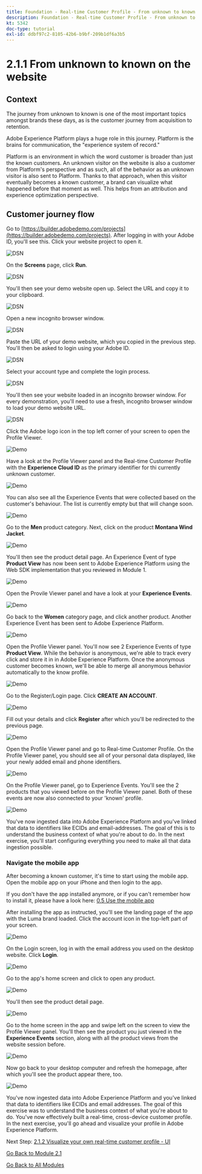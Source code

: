 ```yaml
---
title: Foundation - Real-time Customer Profile - From unknown to known on the website
description: Foundation - Real-time Customer Profile - From unknown to known on the website
kt: 5342
doc-type: tutorial
exl-id: ddbf97c2-8105-42b6-b9bf-209b1df6a3b5
---
```

# 2.1.1 From unknown to known on the website

## Context

The journey from unknown to known is one of the most important topics amongst brands these days, as is the customer journey from acquisition to retention. 

Adobe Experience Platform plays a huge role in this journey. Platform is the brains for communication, the "experience system of record."

Platform is an environment in which the word customer is broader than just the known customers. An unknown visitor on the website is also a customer from Platform's perspective and as such, all of the behavior as an unknown visitor is also sent to Platform. Thanks to that approach, when this visitor eventually becomes a known customer, a brand can visualize what happened before that moment as well. This helps from an attribution and experience optimization perspective.

## Customer journey flow

Go to [https://builder.adobedemo.com/projects](https://builder.adobedemo.com/projects). After logging in with your Adobe ID, you'll see this. Click your website project to open it.

![DSN](../../gettingstarted/gettingstarted/images/web8.png)

On the **Screens** page, click **Run**. 

![DSN](../../gettingstarted/gettingstarted/images/web2.png)

You'll then see your demo website open up. Select the URL and copy it to your clipboard.

![DSN](../../gettingstarted/gettingstarted/images/web3.png)

Open a new incognito browser window.

![DSN](../../gettingstarted/gettingstarted/images/web4.png)

Paste the URL of your demo website, which you copied in the previous step. You'll then be asked to login using your Adobe ID.

![DSN](../../gettingstarted/gettingstarted/images/web5.png)

Select your account type and complete the login process.

![DSN](../../gettingstarted/gettingstarted/images/web6.png)

You'll then see your website loaded in an incognito browser window. For every demonstration, you'll need to use a fresh, incognito browser window to load your demo website URL.

![DSN](../../gettingstarted/gettingstarted/images/web7.png)

Click the Adobe logo icon in the top left corner of your screen to open the Profile Viewer.
  
![Demo](../../datacollection/module1.2/images/pv1.png)

Have a look at the Profile Viewer panel and the Real-time Customer Profile with the **Experience Cloud ID** as the primary identifier for thi currently unknown customer.
      
![Demo](../../datacollection/module1.2/images/pv2.png)

You can also see all the Experience Events that were collected based on the customer's behaviour. The list is currently empty but that will change soon.

![Demo](../../datacollection/module1.2/images/pv3.png)

Go to the **Men** product category. Next, click on the product **Montana Wind Jacket**.

![Demo](../../datacollection/module1.2/images/pv4.png)

You'll then see the product detail page. An Experience Event of type **Product View** has now been sent to Adobe Experience Platform using the Web SDK implementation that you reviewed in Module 1. 
  
![Demo](../../datacollection/module1.2/images/pv5.png)
  
Open the Provile Viewer panel and have a look at your **Experience Events**.
  
![Demo](../../datacollection/module1.2/images/pv6.png)
  
Go back to the **Women** category page, and click another product. Another Experience Event has been sent to Adobe Experience Platform. 
  
![Demo](../../datacollection/module1.2/images/pv7.png)
  
Open the Profile Viewer panel. You'll now see 2 Experience Events of type **Product View**. While the behavior is anonymous, we're able to track every click and store it in in Adobe Experience Platform. Once the anonymous customer becomes known, we'll be able to merge all anonymous behavior automatically to the know profile.
  
![Demo](../../datacollection/module1.2/images/pv8.png)

Go to the Register/Login page. Click **CREATE AN ACCOUNT**.
  
![Demo](../../datacollection/module1.2/images/pv9.png)
  
Fill out your details and click **Register** after which you'll be redirected to the previous page. 

![Demo](../../datacollection/module1.2/images/pv10.png)

Open the Profile Viewer panel and go to Real-time Customer Profile. On the Profile Viewer panel, you should see all of your personal data displayed, like your newly added email and phone identifiers.
  
![Demo](../../datacollection/module1.2/images/pv11.png)

On the Profile Viewer panel, go to Experience Events. You'll see the 2 products that you viewed before on the Profile Viewer panel. Both of these events are now also connected to your 'known' profile.

![Demo](../../datacollection/module1.2/images/pv12.png)
  
You've now ingested data into Adobe Experience Platform and you've linked that data to identifiers like ECIDs and email-addresses. The goal of this is to understand the business context of what you're about to do. In the next exercise, you'll start configuring everything you need to make all that data ingestion possible.

### Navigate the mobile app

After becoming a known customer, it's time to start using the mobile app. Open the mobile app on your iPhone and then login to the app.

If you don't have the app installed anymore, or if you can't remember how to install it, please have a look here: [0.5 Use the mobile app](../../gettingstarted/gettingstarted/ex5.md)

After installing the app as instructed, you'll see the landing page of the app with the Luma brand loaded. Click the account icon in the top-left part of your screen.
  
![Demo](./images/app_hp.png)

On the Login screen, log in with the email address you used on the desktop website. Click **Login**.
  
![Demo](./images/app_acc.png)

Go to the app's home screen and click to open any product.
  
![Demo](./images/app_hp.png)

You'll then see the product detail page.
  
![Demo](./images/app_carst.png)

Go to the home screen in the app and swipe left on the screen to view the Profile Viewer panel. You'll then see the product you just viewed in the **Experience Events** section, along with all the product views from the website session before.
 
![Demo](./images/app_after_carst.png)

Now go back to your desktop computer and refresh the homepage, after which you'll see the product appear there, too.
  
![Demo](./images/lb_x_aftermobile.png)

You've now ingested data into Adobe Experience Platform and you've linked that data to identifiers like ECIDs and email addresses. The goal of this exercise was to understand the business context of what you're about to do. You've now effectively built a real-time, cross-device customer profile. In the next exercise, you'll go ahead and visualize your profile in Adobe Experience Platform.

Next Step: [2.1.2 Visualize your own real-time customer profile - UI](./ex2.md)

[Go Back to Module 2.1](./real-time-customer-profile.md)

[Go Back to All Modules](../../../overview.md)
